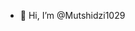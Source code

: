 - 👋 Hi, I’m @Mutshidzi1029


<!---
Mutshidzi1029/Mutshidzi1029 is a ✨ special ✨ repository because its `README.md` (this file) appears on your GitHub profile.
You can click the Preview link to take a look at your changes.
--->

